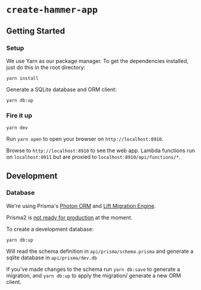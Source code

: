 # `create-hammer-app`

## Getting Started

### Setup

We use Yarn as our package manager. To get the dependencies installed, just do
this in the root directory:

```terminal
yarn install
```

Generate a SQLite database and ORM client:

```terminal
yarn db:up
```

### Fire it up

```terminal
yarn dev
```

Run `yarn open` to open your browser on `http://localhost:8910`.

Browse to `http://localhost:8910` to see the web app. Lambda functions run on
`localhost:8911` but are proxied to `localhost:8910/api/functions/*`.

## Development

### Database

We're using Prisma's [Photon ORM](https://github.com/prisma/prisma2/blob/master/docs/photon/api.md) and [Lift Migration Engine](https://github.com/prisma/prisma2/blob/master/docs/data-modeling.md).

Prisma2 is [not ready for production](https://isprisma2ready.com) at the moment.

To create a development database:

```terminal
yarn db:up
```

Will read the schema definition in `api/prisma/schema.prisma` and generate a
sqlite database in `api/prisma/dev.db`

If you've made changes to the schema run `yarn db:save` to generate a migration, and
`yarn db:up` to apply the migration/ generate a new ORM client.
